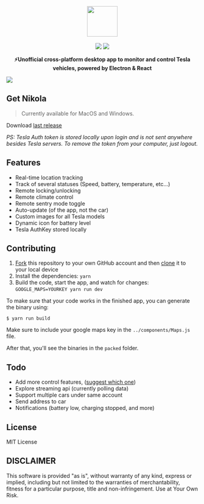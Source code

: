 <p align="center">
  <img src="https://firebasestorage.googleapis.com/v0/b/nikola-ffeaf.appspot.com/o/logonovo.svg?alt=media&token=0370731f-6240-41bb-bb30-db1db4947655" height="80"><br><br>
  <a href="https://github.com/geraldoramos/nikola/issues"><img src=https://img.shields.io/badge/contributions-welcome-brightgreen.svg?style=flat></a>
<a target="_blank" href="https://gitter.im/nikola/Lobby"><img src="https://badges.gitter.im/gitterHQ/gitter.png"></a>
  <p align="center"><strong>⚡Unofficial cross-platform desktop app to monitor and control Tesla vehicles, powered by Electron & React</strong><p>
<img src="https://firebasestorage.googleapis.com/v0/b/nikola-ffeaf.appspot.com/o/bg1.png?alt=media&token=6db883a6-f7e5-442f-9274-52bf9ed52224">

## Get Nikola

> Currently available for MacOS and Windows.

Download [last release](https://github.com/geraldoramos/nikola/releases/latest)

*PS: Tesla Auth token is stored locally upon login and is not sent anywhere besides Tesla servers. To remove the token from your computer, just logout.*

## Features

* Real-time location tracking
* Track of several statuses (Speed, battery, temperature, etc...)
* Remote locking/unlocking
* Remote climate control
* Remote sentry mode toggle
* Auto-update (of the app, not the car)
* Custom images for all Tesla models
* Dynamic icon for battery level
* Tesla AuthKey stored locally 


## Contributing

1. [Fork](https://help.github.com/articles/fork-a-repo/) this repository to your own GitHub account and then [clone](https://help.github.com/articles/cloning-a-repository/) it to your local device
2. Install the dependencies: `yarn`
3. Build the code, start the app, and watch for changes: `GOOGLE_MAPS=YOURKEY yarn run dev`

To make sure that your code works in the finished app, you can generate the binary using:

```
$ yarn run build
```

Make sure to include your google maps key in the `../components/Maps.js` file.

After that, you'll see the binaries in the `packed` folder.

## Todo

* Add more control features, ([suggest which one](https://github.com/geraldoramos/nikola/issues))
* Explore streaming api (currently polling data)
* Support multiple cars under same account
* Send address to car
* Notifications (battery low, charging stopped, and more)

## License
MIT License

## DISCLAIMER
This software is provided "as is", without warranty of any kind, express or implied, including but not limited to the warranties of merchantability, fitness for a particular purpose, title and non-infringement. Use at Your Own Risk.

